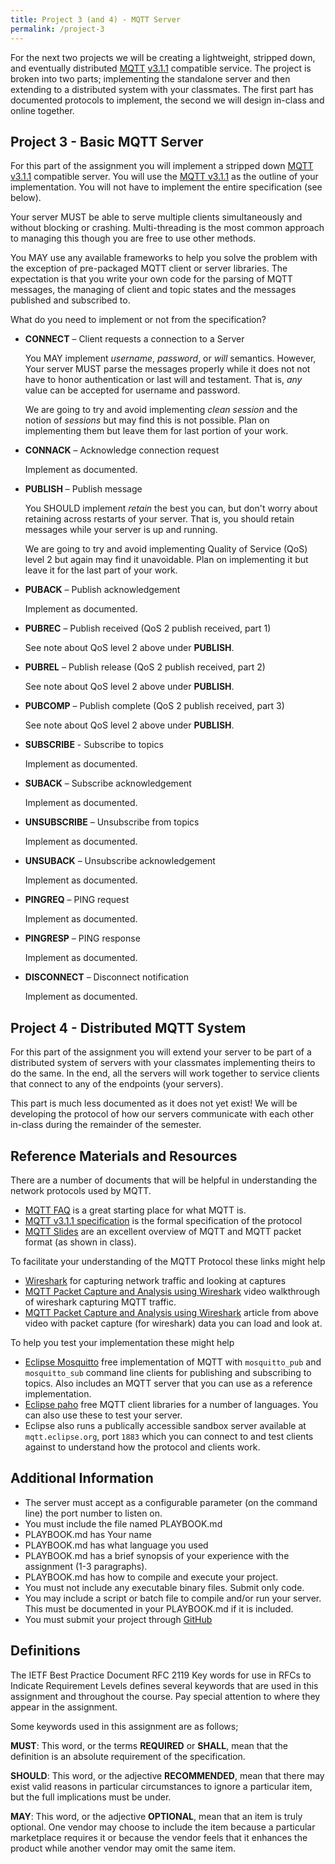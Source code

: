 ```yaml
---
title: Project 3 (and 4) - MQTT Server
permalink: /project-3
---
```

For the next two projects we will be creating a lightweight, stripped down, and eventually distributed [MQTT][mqtt] [v3.1.1][mqtt-spec] compatible service. The project is broken into two parts; implementing the standalone server and then extending to a distributed system with your classmates. The first part has documented protocols to implement, the second we will design in-class and online together.

## Project 3 - Basic MQTT Server

For this part of the assignment you will implement a stripped down [MQTT][mqtt] [v3.1.1][mqtt-spec] compatible server. You will use the [MQTT v3.1.1][mqtt-spec] as the outline of your implementation. You will not have to implement the entire specification (see below).

Your server MUST be able to serve multiple clients simultaneously and without blocking or crashing. Multi-threading is the most common approach to managing this though you are free to use other methods.

You MAY use any available frameworks to help you solve the problem with the exception of pre-packaged MQTT client or server libraries. The expectation is that you write your own code for the parsing of MQTT messages, the managing of client and topic states and the messages published and subscribed to.

What do you need to implement or not from the specification?

* **CONNECT** – Client requests a connection to a Server

    You MAY implement *username*, *password*, or *will* semantics. However, Your server MUST parse the messages properly while it does not not have to honor authentication or last will and testament. That is, *any* value can be accepted for username and password.

    We are going to try and avoid implementing *clean session* and the notion of *sessions* but may find this is not possible. Plan on implementing them but leave them for last portion of your work.

* **CONNACK** – Acknowledge connection request

    Implement as documented.

* **PUBLISH** – Publish message

    You SHOULD implement *retain* the best you can, but don't worry about retaining across restarts of your server. That is, you should retain messages while your server is up and running.

    We are going to try and avoid implementing Quality of Service (QoS) level 2 but again may find it unavoidable. Plan on implementing it but leave it for the last part of your work.

* **PUBACK** – Publish acknowledgement

    Implement as documented.

* **PUBREC** – Publish received (QoS 2 publish received, part 1)

    See note about QoS level 2 above under **PUBLISH**.

* **PUBREL** – Publish release (QoS 2 publish received, part 2)

    See note about QoS level 2 above under **PUBLISH**.

* **PUBCOMP** – Publish complete (QoS 2 publish received, part 3)

    See note about QoS level 2 above under **PUBLISH**.

* **SUBSCRIBE** - Subscribe to topics

    Implement as documented.

* **SUBACK** – Subscribe acknowledgement

    Implement as documented.

* **UNSUBSCRIBE** – Unsubscribe from topics

    Implement as documented.

* **UNSUBACK** – Unsubscribe acknowledgement

    Implement as documented.

* **PINGREQ** – PING request

    Implement as documented.

* **PINGRESP** – PING response

    Implement as documented.

* **DISCONNECT** – Disconnect notification

    Implement as documented.

## Project 4 - Distributed MQTT System

For this part of the assignment you will extend your server to be part of a distributed system of servers with your classmates implementing theirs to do the same. In the end, all the servers will work together to service clients that connect to any of the endpoints (your servers).

This part is much less documented as it does not yet exist! We will be developing the protocol of how our servers communicate with each other in-class during the remainder of the semester.

## Reference Materials and Resources

There are a number of documents that will be helpful in understanding the network protocols used by MQTT.

* [MQTT FAQ](https://mqtt.org/faq)  is a great starting place for what MQTT is.
* [MQTT v3.1.1 specification][mqtt-spec] is the formal specification of the protocol
* [MQTT Slides](https://www.slideshare.net/PeterREgli/mq-telemetry-transport) are an excellent overview of MQTT and MQTT packet format (as shown in class).

To facilitate your understanding of the MQTT Protocol these links might help

* [Wireshark](https://www.wireshark.org) for capturing network traffic and looking at captures
* [MQTT Packet Capture and Analysis using Wireshark](https://www.wireshark.org) video walkthrough of wireshark capturing MQTT traffic.
* [MQTT Packet Capture and Analysis using Wireshark](https://iotbytes.wordpress.com/capturing-and-analysing-mqtt-packets/) article from above video with packet capture (for wireshark) data you can load and look at.

To help you test your implementation these might help

* [Eclipse Mosquitto](https://mosquitto.org) free implementation of MQTT with `mosquitto_pub` and `mosquitto_sub` command line clients for publishing and subscribing to topics. Also includes an MQTT server that you can use as a reference implementation.
* [Eclipse paho](https://www.eclipse.org/paho/) free MQTT client libraries for a number of languages. You can also use these to test your server.
* Eclipse also runs a publically accessible sandbox server available at `mqtt.eclipse.org`, port `1883` which you can connect to and test clients against to understand how the protocol and clients work.

## Additional Information
* The server must accept as a configurable parameter (on the command line) the port number to listen on.
* You must include the file named PLAYBOOK.md
* PLAYBOOK.md has Your name
* PLAYBOOK.md has what language you used
* PLAYBOOK.md has a brief synopsis of your experience with the assignment (1-3 paragraphs).
* PLAYBOOK.md has how to compile and execute your project.
* You must not include any executable binary files. Submit only code.
* You may include a script or batch file to compile and/or run your server. This must be documented in your PLAYBOOK.md if it is included.
* You must submit your project through [GitHub](http://github.com)

## Definitions
The IETF Best Practice Document RFC 2119 Key words for use in RFCs to Indicate Requirement Levels defines several keywords that are used in this assignment and throughout the course. Pay special attention to where they appear in the assignment.

Some keywords used in this assignment are as follows;

**MUST**: This word, or the terms **REQUIRED** or **SHALL**, mean that the definition is an absolute requirement of the specification.

**SHOULD**: This word, or the adjective **RECOMMENDED**, mean that there may exist valid reasons in particular circumstances to ignore a particular item, but the full implications must be under.

**MAY**: This word, or the adjective **OPTIONAL**, mean that an item is truly optional. One vendor may choose to include the item because a particular marketplace requires it or because the vendor feels that it enhances the product while another vendor may omit the same item.

 [mqtt]: http://mqtt.org
 [mqtt-spec]: http://docs.oasis-open.org/mqtt/mqtt/v3.1.1/os/mqtt-v3.1.1-os.html